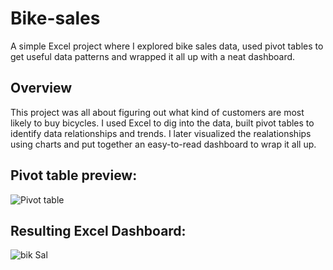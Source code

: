 # Bike-sales
A simple Excel project where I explored bike sales data, used pivot tables to get useful data patterns and wrapped it all up with a neat dashboard.

## Overview
This project was all about figuring out what kind of customers are most likely to buy bicycles.
I used Excel to dig into the data, built pivot tables to identify data relationships and trends.
I later visualized the realationships using charts and put together an easy-to-read dashboard to wrap it all up. 

## Pivot table preview:
![Pivot table](https://github.com/user-attachments/assets/46172acf-e71b-4d49-bb1f-2bddb33243ad)

## Resulting Excel Dashboard:
![bik Sal](https://github.com/user-attachments/assets/6357eb1c-353a-4d66-8f1c-aab39fcbb873)
